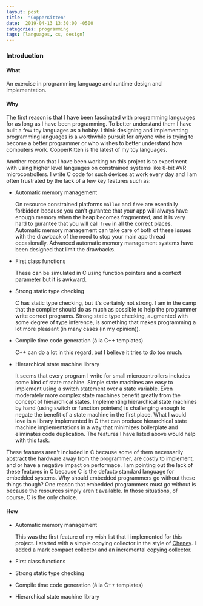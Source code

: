 ```yaml
---
layout: post
title:  "CopperKitten"
date:  2019-04-13 13:30:00 -0500
categories: programming
tags: [languages, cs, design]
---
```


### Introduction

#### What

An exercise in programming language and runtime design and implementation.

#### Why

The first reason is that I have been fascinated with programming languages for as long as I have been programming. To better understand them I have built a few toy languages as a hobby. I think designing and implementing programming languages is a worthwhile pursuit for anyone who is trying to become a better programmer or who wishes to better understand how computers work. CopperKitten is the latest of my toy languages.

Another reason that I have been working on this project is to experiment with using higher level languages on constrained systems like 8-bit AVR microcontrollers. I write C code for such devices at work every day and I am often frustrated by the lack of a few key features such as:

* Automatic memory management

  On resource constrained platforms `malloc` and `free` are esentially forbidden because you can't gurantee that your app will always have enough memory when the heap becomes fragmented, and it is very hard to gurantee that you will call `free` in all the correct places. Automatic memory management can take care of both of these issues with the drawback of the need to stop your main app thread occasionally. Advanced automatic memory management systems have been designed that limit the drawbacks.

* First class functions

  These can be simulated in C using function pointers and a context parameter but it is awkward.

* Strong static type checking

  C has static type checking, but it's certainly not strong. I am in the camp that the compiler should do as much as possible to help the programmer write correct programs. Strong static type checking, augmented with some degree of type inference, is something that makes programming a lot more pleasant (in many cases (in my opinion)).

* Compile time code generation (à la C++ templates)

  C++ can do a lot in this regard, but I believe it tries to do too much.

* Hierarchical state machine library

  It seems that every program I write for small microcontrollers includes some kind of state machine. Simple state machines are easy to implement using a switch statement over a state variable. Even moderately more complex state machines benefit greatly from the concept of hierarchical states. Implementing hierarchical state machines by hand (using switch or function pointers) is challenging enough to negate the benefit of a state machine in the first place. What I would love is a library implemented in C that can produce hierarchical state machine implementations in a way that minimizes boilerplate and eliminates code duplication. The features I have listed above would help with this task.

These features aren't included in C because some of them necessarily abstract the hardware away from the programmer, are costly to implement, and or have a negative impact on performace. I am pointing out the lack of these features in C because C is the defacto standard language for embedded systems. Why should embedded programmers go without these things though? One reason that embedded programmers must go without is because the resources simply aren't available. In those situations, of course, C is the only choice.

#### How

* Automatic memory management

  This was the first feature of my wish list that I implemented for this project. I started with a simple copying collector in the style of [Cheney](https://en.wikipedia.org/wiki/Cheney%27s_algorithm). I added a mark compact collector and an incremental copying collector.

* First class functions

* Strong static type checking

* Compile time code generation (à la C++ templates)

* Hierarchical state machine library
